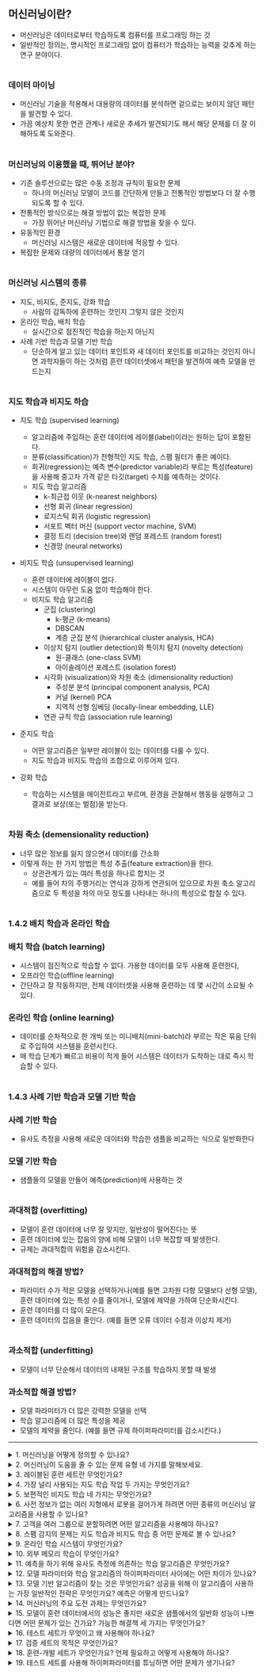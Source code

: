 ## 머신러닝이란?
- 머신러닝은 데이터로부터 학습하도록 컴퓨터를 프로그래밍 하는 것
- 일반적인 정의는, 명시적인 프로그래밍 없이 컴퓨터가 학습하는 능력을 갖추게 하는 연구 분야이다.
#
### 데이터 마이닝
- 머신러닝 기술을 적용해서 대용량의 데이터를 분석하면 겉으로는 보이지 않던 패턴을 발견할 수 있다.
- 가끔 예상치 못한 연관 관계나 새로운 추세가 발견되기도 해서 해당 문제를 더 잘 이해하도록 도와준다.
#
### 머신러닝의 이용했을 때, 뛰어난 분야?
- 기존 솔루션으로는 많은 수동 조정과 규칙이 필요한 문제
    - 하나의 머신러닝 모델이 코드를 간단하게 만들고 전통적인 방법보다 더 잘 수행되도록 할 수 있다.
- 전통적인 방식으로는 해결 방법이 없는 복잡한 문제
    - 가장 뛰어난 머신러닝 기법으로 해결 방법을 찾을 수 있다.
- 유동적인 환경
    - 머신러닝 시스템은 새로운 데이터에 적응할 수 있다.
- 복잡한 문제와 대량의 데이터에서 통찰 얻기

#
### 머신러닝 시스템의 종류
- 지도, 비지도, 준지도, 강화 학습
    - 사람의 감독하에 훈련하는 것인지 그렇지 않은 것인지
- 온라인 학습, 배치 학습
    - 실시간으로 점진적인 학습을 하는지 아닌지
- 사례 기반 학습과 모델 기반 학습
    - 단순하게 알고 있는 데이터 포인트와 새 데이터 포인트를 비교하는 것인지 아니면 과학자들이 하는 것처럼 훈련 데이터셋에서 패턴을 발견하여 예측 모델을 만드는지

#
### 지도 학습과 비지도 하습
- 지도 학습 (supervised learning)
    - 알고리즘에 주입하는 훈련 데이터에 레이블(label)이라는 원하는 답이 포함된다.
    - 분류(classification)가 전형적인 지도 학습, 스팸 필터가 좋은 예이다.
    - 회귀(regression)는 예측 변수(predictor variable)라 부르는 특성(feature)을 사용해 중고차 가격 같은 타깃(target) 수치를 예측하는 것이다.
    - 지도 학습 알고리즘
        - k-최근접 이웃 (k-nearest neighbors)
        - 선형 회귀 (linear regression)
        - 로지스틱 회귀 (logistic regression)
        - 서포트 벡터 머신 (support vector machine, SVM)
        - 결정 트리 (decision tree)와 랜덤 포레스트 (random forest)
        - 신경망 (neural networks)

- 비지도 학습 (unsupervised learning)
    - 훈련 데이터에 레이블이 없다.
    - 시스템이 아무런 도움 없이 학습해야 한다.
    - 비지도 학습 알고리즘
        - 군집 (clustering)
            - k-평균 (k-means)
            - DBSCAN
            - 계층 군집 분석 (hierarchical cluster analysis, HCA)
        - 이상치 탐지 (outlier detection)와 특이치 탐지 (novelty detection)
            - 원-클래스 (one-class SVM)
            - 아이솔레이션 포레스트 (isolation forest)
        - 시각화 (visualization)와 차원 축소 (dimensionality reduction)
            - 주성분 분석 (principal component analysis, PCA)
            - 커널 (kernel) PCA
            - 지역적 선형 임베딩 (locally-linear embedding, LLE)
        - 연관 규칙 학습 (association rule learning)
- 준지도 학습
    - 어떤 알고리즘은 일부만 레이블이 있는 데이터를 다룰 수 있다.
    - 지도 학습과 비지도 학습의 조합으로 이루어져 있다.
- 강화 학습
    - 학습하는 시스템을 에이전트라고 부르며, 환경을 관찰해서 행동을 실행하고 그 결과로 보상(또는 벌점)을 받는다.

            

#
### 차원 축소 (demensionality reduction)
- 너무 많은 정보를 잃지 않으면서 데이터를 간소화
- 이렇게 하는 한 가지 방법은 특성 추출(feature extraction)을 한다.
    - 상관관계가 있는 여러 특성을 하나로 합치는 것
    - 예를 들어 차의 주행거리는 연식과 강하게 연관되어 있으므로 차원 축소 알고리즘으로 두 특성을 차의 마모 정도를 나타내는 하나의 특성으로 합칠 수 있다.

#

### 1.4.2 배치 학습과 온라인 학습
### 배치 학습 (batch learning)
- 시스템이 점진적으로 학습할 수 없다. 가용한 데이터를 모두 사용해 훈련한다,
- 오프라인 학습(offline learning)
- 간단하고 잘 작동하지만, 전체 데이터셋을 사용해 훈련하는 데 몇 시간이 소요될 수 있다.

### 온라인 학습 (online learning)
- 데이터를 순차적으로 한 개씩 또는 미니배치(mini-batch)라 부르는 작은 묶음 단위로 주입하여 시스템을 훈련시킨다.
- 매 학습 단계가 빠르고 비용이 적게 들어 시스템은 데이터가 도착하는 대로 즉시 학습할 수 있다.

#
### 1.4.3 사례 기반 학습과 모델 기반 학습
### 사례 기반 학습
- 유사도 측정을 사용해 새로운 데이터와 학습한 샘플을 비교하는 식으로 일반화한다
### 모델 기반 학습
- 샘플들의 모델을 만들어 예측(prediction)에 사용하는 것
#

### 과대적합 (overfitting)
- 모델이 훈련 데이터에 너무 잘 맞지만, 일반성이 떨어진다는 뜻
- 훈련 데이터에 있는 잡음의 양에 비해 모델이 너무 복잡할 때 발생한다.
- 규제는 과대적합의 위험을 감소시킨다.

### 과대적합의 해결 방법?
- 파라미터 수가 적은 모델을 선택하거나(예를 들면 고차원 다항 모델보다 선형 모델), 훈련 데이터에 있는 특성 수를 줄이거나, 모델에 제약을 가하여 단순화시킨다.
- 훈련 데이터를 더 많이 모은다.
- 훈련 데이터의 잡음을 줄인다. (예를 들면 오류 데이터 수정과 이상치 제거)
#
### 과소적합 (underfitting)
- 모델이 너무 단순해서 데이터의 내재된 구조를 학습하지 못할 때 발생

### 과소적합 해결 방법?
- 모델 파라미터가 더 많은 강력한 모델을 선택
- 학습 알고리즘에 더 많은 특성을 제공
- 모델의 제약을 줄인다. (예를 들면 규제 하이퍼파라미터를 감소시킨다.)

---

<details>
<summary>1. 머신러닝을 어떻게 정의할 수 있나요?</summary>
<div markdown="1">       
데이터로부터 학습할 수 있는 시스템을 만드는 것이다. 학습이란 어떤 작업에서 주어진 성능 지표가 더 나아지는 것을 의미한다.
</div>
</details>

<details>
<summary>2. 머신러닝이 도움을 줄 수 있는 문제 유형 네 가지를 말해보세요.</summary>
<div markdown="2">
1) 명확한 해결책이 없는 복잡한 문제 <br />
2) 수작업으로 만든 긴 규칙 리스트를 대체하는 경우 <br />
3) 변화하는 환경에 적응하는 시스템을 만드는 경우 <br />
4) 사람에게 통찰을 제공해야 하는 경우(예를 들면 데이터 마이닝)
</div>
</details>

<details>
<summary>3. 레이블된 훈련 세트란 무엇인가요?</summary>
<div markdown="3">
각 샘플에 대해 원하는 정답(레이블)을 담고 있는 훈련 세트이다.
</div>
</details>

<details>
<summary>4. 가장 널리 사용되는 지도 학습 작업 두 가지는 무엇인가요?</summary>
<div markdown="4">
회귀와 분류
</div>
</details>

<details>
<summary>5. 보편적인 비지도 학습 네 가지는 무엇인가요?</summary>
<div markdown="5">
군집, 시각화, 차원 축소, 연관 규칙 학습
</div>
</details>

<details>
<summary>6. 사전 정보가 없는 여러 지형에서 로봇을 걸어가게 하려면 어떤 종류의 머신러닝 알고리즘을 사용할 수 있나요?</summary>
<div markdown="6">
강화 학습
</div>
</details>

<details>
<summary>7. 고객을 여러 그룹으로 분할하려면 어떤 알고리즘을 사용해야 하나요?</summary>
<div markdown="7">
만약 그룹을 어떻게 정의할지 모른다면 비슷한 고객끼리 군집으로 나누기 위해 군집 알고리즘(비지도 학습)을 사용할 수 있습니다. 그러나 어떤 그룹이 있어야 할지 안다면 분류 알고리즘(지도 학습)에 각 그룹에 대한 샘플을 주입합니다. 그러면 알고리즘이 전체 고객을 여러 그룹으로 분류하게 될 것입니다.
</div>
</details>

<details>
<summary>8. 스팸 감지의 문제는 지도 학습과 비지도 학습 중 어떤 문제로 볼 수 있나요?</summary>
<div markdown="8">
스팸 감지는 전형적인 지도 학습 문제입니다. 알고리즘에 많은 이메일과 이에 상응하는 레이블(스팸 혹은 스팸 아님)이 제공됩니다.
</div>
</details>

<details>
<summary>9. 온라인 학습 시스템이 무엇인가요?</summary>
<div markdown="9">
배치 학습 시스템과 달리 점진적으로 학습할 수 있습니다. 이 방식은 변화하는 데이터와 자율 시스템에 빠르게 적응하고 매우 많은 양의 데이터를 훈련시킬 수 있습니다.
</div>
</details>

<details>
<summary>10. 외부 메모리 학습이 무엇인가요?</summary>
<div markdown="10">
외부 메모리 알고리즘은 컴퓨터의 주메모리에 들어갈 수 없는 대용량의 데이터를 다룰 수 있습니다. 외부 메모리 학습 알고리즘은 데이터를 미니배치로 나누고 온라인 학습 기법을 사용해 학습합니다.
</div>
</details>

<details>
<summary>11. 예측을 하기 위해 유사도 측정에 의존하는 학습 알고리즘은 무엇인가요?</summary>
<div markdown="11">
사례 기반 학습 알고리즘은 훈련 데이터를 기억하는 학습입니다. 새로운 샘플이 주어지면 유사도 측정을 사용해 학습된 샘플 중에서 가장 비슷한 것을 찾아 예측으로 사용합니다.
</div>
</details>

<details>
<summary>12. 모델 파라미터와 학습 알고리즘의 하이퍼파라미터 사이에는 어떤 차이가 있나요?</summary>
<div markdown="12">
모델은 하나 이상의 파라미터(예를 들면 선형 모델의 기울기)를 사용해 새로운 샘플이 주어지면 무엇을 예측할지 결정합니다. 학습 알고리즘은 모델이 새로운 샘플에 잘 일반화되도록 이런 파라미터들의 최적값을 찾습니다. 하이퍼파라미터는 모델이 아니라 이런 학습 알고리즘 자체의 파라미터입니다. (예를 들면 적용할 규제의 정도)
</div>
</details>

<details>
<summary>13. 모델 기반 알고리즘이 찾는 것은 무엇인가요? 성공을 위해 이 알고리즘이 사용하는 가장 일반적인 전략은 무엇인가요? 예측은 어떻게 만드나요?</summary>
<div markdown="13">
모델 기반 학습 알고리즘은 새로운 샘플에 잘 일반화되기 위한 모델 파라미터의 최적값을 찾습니다. 일반적으로 훈련 데이터에서 시스템의 예측이 얼마나 나쁜지 측정하고 모델에 규제가 있다면 모델 복잡도에 대한 페널티를 더한 비용 함수를 최소화함으로써 시스템을 훈련시킵니다. 예측을 만들려면 학습 알고리즘이 찾은 파라미터를 사용하는 모델의 예측 함수에 새로운 샘플의 특성을 주입합니다.
</div>
</details>

<details>
<summary>14. 머신러닝의 주요 도전 과제는 무엇인가요?</summary>
<div markdown="14">
부족한 데이터, 낮은 데이터 품질, 대표성 없는 데이터, 무의미한 특성, 훈련 데이터에 과소적합된 과도하게 간단한 모델, 훈련 데이터에 과대적합된 과도하게 복잡한 모델 등입니다.
</div>
</details>

<details>
<summary>15. 모델이 훈련 데이터에서의 성능은 좋지만 새로운 샘플에서의 일반화 성능이 나쁘다면 어떤 문제가 있는 건가요? 가능한 해결책 세 가지는 무엇인가요?</summary>
<div markdown="15">
훈련 데이터에 과대적합되었을 가능성이 높다.
해결책
- 더 많은 데이터를 모은다.
- 모델을 단순화한다. (간단한 알고리즘을 선택 / 특성이나 파라미터의 수를 줄인다 / 모델에 규제를 추가)
- 훈련 데이터에 있는 잡음을 감소시킨다.
</div>
</details>

<details>
<summary>16. 테스트 세트가 무엇이고 왜 사용해야 하나요?</summary>
<div markdown="16">
테스트 세트는 실전에 배치되기 전에 모델이 새로운 샘플에 대해 만들 일반화 오차를 추정하기 위해 사용합니다.
</div>
</details>

<details>
<summary>17. 검증 세트의 목적은 무엇인가요?</summary>
<div markdown="17">
검증 세트는 모델을 비교하는 데 사용됩니다. 이를 사용해 가장 좋은 모델을 고르고 하이퍼파라미터를 튜닝합니다.
</div>
</details>

<details>
<summary>18. 훈련-개발 세트가 무엇인가요? 언제 필요하고 어떻게 사용해야 하나요?</summary>
<div markdown="18">

</div>
</details>

<details>
<summary>19. 테스트 세트를 사용해 하이퍼파라미터를 튜닝하면 어떤 문제가 생기나요?</summary>
<div markdown="19">
테스트 세트를 사용해 하이퍼파라미터를 튜닝하면 테스트 세트에 과대적합될 위험이 있고 일반화 오차를 낙관적으로 측정하게 됩니다. (모델을 출시하면 기대한 것보다 나쁜 성능을 낼 것입니다.)
</div>
</details>